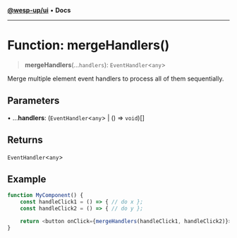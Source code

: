 [**@wesp-up/ui**](../README.md) • **Docs**

***

# Function: mergeHandlers()

> **mergeHandlers**(...`handlers`): `EventHandler`\<`any`\>

Merge multiple element event handlers to process all of them sequentially.

## Parameters

• ...**handlers**: (`EventHandler`\<`any`\> \| () => `void`)[]

## Returns

`EventHandler`\<`any`\>

## Example

```typescript jsx
function MyComponent() {
    const handleClick1 = () => { // do x };
    const handleClick2 = () => { // do y };

    return <button onClick={mergeHandlers(handleClick1, handleClick2)}>Click</button>
}
```

